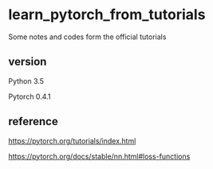 # learn_pytorch_from_tutorials
Some notes and codes form the official tutorials

## version
Python 3.5

Pytorch 0.4.1

## reference
https://pytorch.org/tutorials/index.html

https://pytorch.org/docs/stable/nn.html#loss-functions
